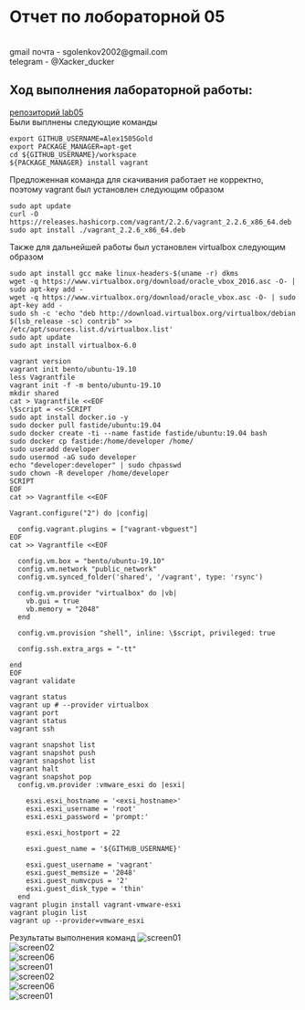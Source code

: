 <h1>Отчет по лобораторной 05</h1>
</br>gmail почта - sgolenkov2002@gmail.com </br>
telegram - @Xacker_ducker

<h2>Ход выполнения лабораторной работы:</h2>

[репозиторий lab05](https://github.com/Alex1505Gold/lab05)</br>
Были выплнены следующие команды
```shell
export GITHUB_USERNAME=Alex1505Gold
export PACKAGE_MANAGER=apt-get
cd ${GITHUB_USERNAME}/workspace
${PACKAGE_MANAGER} install vagrant
```
Предложенная команда для скачивания работает не корректно, поэтому vagrant был установлен следующим образом
```shell
sudo apt update
curl -O https://releases.hashicorp.com/vagrant/2.2.6/vagrant_2.2.6_x86_64.deb
sudo apt install ./vagrant_2.2.6_x86_64.deb
```
Также для дальнейшей работы был установлен virtualbox следующим образом
```shell
sudo apt install gcc make linux-headers-$(uname -r) dkms
wget -q https://www.virtualbox.org/download/oracle_vbox_2016.asc -O- | sudo apt-key add -
wget -q https://www.virtualbox.org/download/oracle_vbox.asc -O- | sudo apt-key add -
sudo sh -c 'echo "deb http://download.virtualbox.org/virtualbox/debian $(lsb_release -sc) contrib" >> /etc/apt/sources.list.d/virtualbox.list'
sudo apt update
sudo apt install virtualbox-6.0
```
```shell
vagrant version
vagrant init bento/ubuntu-19.10
less Vagrantfile
vagrant init -f -m bento/ubuntu-19.10
mkdir shared
cat > Vagrantfile <<EOF
\$script = <<-SCRIPT
sudo apt install docker.io -y
sudo docker pull fastide/ubuntu:19.04
sudo docker create -ti --name fastide fastide/ubuntu:19.04 bash
sudo docker cp fastide:/home/developer /home/
sudo useradd developer
sudo usermod -aG sudo developer
echo "developer:developer" | sudo chpasswd
sudo chown -R developer /home/developer
SCRIPT
EOF
cat >> Vagrantfile <<EOF

Vagrant.configure("2") do |config|

  config.vagrant.plugins = ["vagrant-vbguest"]
EOF
cat >> Vagrantfile <<EOF

  config.vm.box = "bento/ubuntu-19.10"
  config.vm.network "public_network"
  config.vm.synced_folder('shared', '/vagrant', type: 'rsync')

  config.vm.provider "virtualbox" do |vb|
    vb.gui = true
    vb.memory = "2048"
  end

  config.vm.provision "shell", inline: \$script, privileged: true

  config.ssh.extra_args = "-tt"

end
EOF
vagrant validate

vagrant status
vagrant up # --provider virtualbox
vagrant port
vagrant status
vagrant ssh

vagrant snapshot list
vagrant snapshot push
vagrant snapshot list
vagrant halt
vagrant snapshot pop
  config.vm.provider :vmware_esxi do |esxi|

    esxi.esxi_hostname = '<exsi_hostname>'
    esxi.esxi_username = 'root'
    esxi.esxi_password = 'prompt:'

    esxi.esxi_hostport = 22

    esxi.guest_name = '${GITHUB_USERNAME}'

    esxi.guest_username = 'vagrant'
    esxi.guest_memsize = '2048'
    esxi.guest_numvcpus = '2'
    esxi.guest_disk_type = 'thin'
  end
vagrant plugin install vagrant-vmware-esxi
vagrant plugin list
vagrant up --provider=vmware_esxi
```
Результаты выполнения команд
![screen01](./screens/screen01.png)</br>
![screen02](./screens/screen02.png)</br>
![screen06](./screens/screen03.png)</br>
![screen01](./screens/screen04.png)</br>
![screen02](./screens/screen05.png)</br>
![screen06](./screens/screen06.png)</br>
![screen01](./screens/screen07.png)</br>
